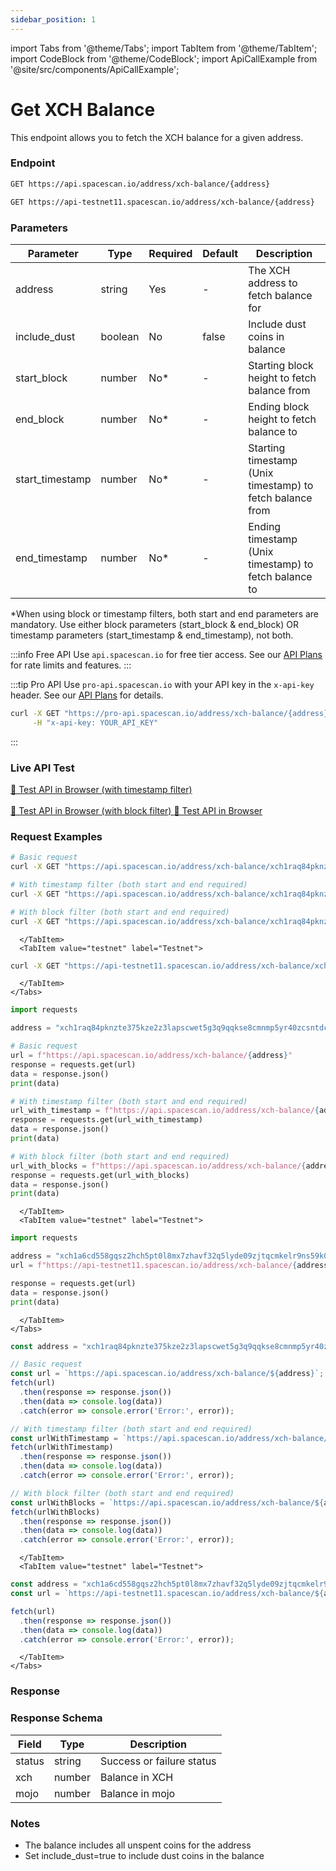 ```yaml
---
sidebar_position: 1
---
```

import Tabs from '@theme/Tabs';
import TabItem from '@theme/TabItem';
import CodeBlock from '@theme/CodeBlock';
import ApiCallExample from '@site/src/components/ApiCallExample';

# Get XCH Balance

This endpoint allows you to fetch the XCH balance for a given address.

### Endpoint

<Tabs>
  <TabItem value="mainnet" label="Mainnet">

```bash
GET https://api.spacescan.io/address/xch-balance/{address}
```

  </TabItem>
  <TabItem value="testnet" label="Testnet">

```bash
GET https://api-testnet11.spacescan.io/address/xch-balance/{address}
```

  </TabItem>
</Tabs>

### Parameters

| Parameter | Type | Required | Default | Description |
|-----------|------|----------|---------|-------------|
| address | string | Yes | - | The XCH address to fetch balance for |
| include_dust | boolean | No | false | Include dust coins in balance |
| start_block | number | No* | - | Starting block height to fetch balance from |
| end_block | number | No* | - | Ending block height to fetch balance to |
| start_timestamp | number | No* | - | Starting timestamp (Unix timestamp) to fetch balance from |
| end_timestamp | number | No* | - | Ending timestamp (Unix timestamp) to fetch balance to |

*When using block or timestamp filters, both start and end parameters are mandatory. Use either block parameters (start_block & end_block) OR timestamp parameters (start_timestamp & end_timestamp), not both.

:::info Free API
Use `api.spacescan.io` for free tier access. See our [API Plans](https://spacescan.io/apis#plans) for rate limits and features.
:::

:::tip Pro API
Use `pro-api.spacescan.io` with your API key in the `x-api-key` header. See our [API Plans](https://spacescan.io/apis#plans) for details.

```bash
curl -X GET "https://pro-api.spacescan.io/address/xch-balance/{address}" \
     -H "x-api-key: YOUR_API_KEY"
```
:::

### Live API Test

<Tabs>
  <TabItem value="mainnet" label="Mainnet">
    <a href="https://api.spacescan.io/address/xch-balance/xch1raq84pknzte375kze2z3lapscwet5g3q9qqkse8cmnmp5yr40zcsntdcm9?start_timestamp=1756203572&end_timestamp=1756309813" target="_blank" rel="noopener noreferrer" className="api-test-button">
      🚀 Test API in Browser (with timestamp filter)
    </a>
    <br /><br />
    <a href="https://api.spacescan.io/address/xch-balance/xch1raq84pknzte375kze2z3lapscwet5g3q9qqkse8cmnmp5yr40zcsntdcm9?start_block=7508362&end_block=7495133" target="_blank" rel="noopener noreferrer" className="api-test-button">
      🚀 Test API in Browser (with block filter)
    </a>
  </TabItem>
  <TabItem value="testnet" label="Testnet">
    <a href="https://api-testnet11.spacescan.io/address/xch-balance/xch1a6cd558gqsz2hch5pt0l8mx7zhavf32q5lyde09zjtqcmkelr9ns59k0j8" target="_blank" rel="noopener noreferrer" className="api-test-button">
      🚀 Test API in Browser
    </a>
  </TabItem>
</Tabs>

### Request Examples

<Tabs>
  <TabItem value="curl" label="cURL">
    <Tabs>
      <TabItem value="mainnet" label="Mainnet">

```bash
# Basic request
curl -X GET "https://api.spacescan.io/address/xch-balance/xch1raq84pknzte375kze2z3lapscwet5g3q9qqkse8cmnmp5yr40zcsntdcm9"

# With timestamp filter (both start and end required)
curl -X GET "https://api.spacescan.io/address/xch-balance/xch1raq84pknzte375kze2z3lapscwet5g3q9qqkse8cmnmp5yr40zcsntdcm9?start_timestamp=1756203572&end_timestamp=1756309813"

# With block filter (both start and end required)
curl -X GET "https://api.spacescan.io/address/xch-balance/xch1raq84pknzte375kze2z3lapscwet5g3q9qqkse8cmnmp5yr40zcsntdcm9?start_block=7508362&end_block=7495133"
```

      </TabItem>
      <TabItem value="testnet" label="Testnet">

```bash
curl -X GET "https://api-testnet11.spacescan.io/address/xch-balance/xch1a6cd558gqsz2hch5pt0l8mx7zhavf32q5lyde09zjtqcmkelr9ns59k0j8"
```

      </TabItem>
    </Tabs>
  </TabItem>
  <TabItem value="python" label="Python">
    <Tabs>
      <TabItem value="mainnet" label="Mainnet">

```python
import requests

address = "xch1raq84pknzte375kze2z3lapscwet5g3q9qqkse8cmnmp5yr40zcsntdcm9"

# Basic request
url = f"https://api.spacescan.io/address/xch-balance/{address}"
response = requests.get(url)
data = response.json()
print(data)

# With timestamp filter (both start and end required)
url_with_timestamp = f"https://api.spacescan.io/address/xch-balance/{address}?start_timestamp=1756203572&end_timestamp=1756309813"
response = requests.get(url_with_timestamp)
data = response.json()
print(data)

# With block filter (both start and end required)
url_with_blocks = f"https://api.spacescan.io/address/xch-balance/{address}?start_block=7508362&end_block=7495133"
response = requests.get(url_with_blocks)
data = response.json()
print(data)
```

      </TabItem>
      <TabItem value="testnet" label="Testnet">

```python
import requests

address = "xch1a6cd558gqsz2hch5pt0l8mx7zhavf32q5lyde09zjtqcmkelr9ns59k0j8"
url = f"https://api-testnet11.spacescan.io/address/xch-balance/{address}"

response = requests.get(url)
data = response.json()
print(data)
```

      </TabItem>
    </Tabs>
  </TabItem>
  <TabItem value="javascript" label="JavaScript">
    <Tabs>
      <TabItem value="mainnet" label="Mainnet">

```javascript
const address = "xch1raq84pknzte375kze2z3lapscwet5g3q9qqkse8cmnmp5yr40zcsntdcm9";

// Basic request
const url = `https://api.spacescan.io/address/xch-balance/${address}`;
fetch(url)
  .then(response => response.json())
  .then(data => console.log(data))
  .catch(error => console.error('Error:', error));

// With timestamp filter (both start and end required)
const urlWithTimestamp = `https://api.spacescan.io/address/xch-balance/${address}?start_timestamp=1756203572&end_timestamp=1756309813`;
fetch(urlWithTimestamp)
  .then(response => response.json())
  .then(data => console.log(data))
  .catch(error => console.error('Error:', error));

// With block filter (both start and end required)
const urlWithBlocks = `https://api.spacescan.io/address/xch-balance/${address}?start_block=7508362&end_block=7495133`;
fetch(urlWithBlocks)
  .then(response => response.json())
  .then(data => console.log(data))
  .catch(error => console.error('Error:', error));
```

      </TabItem>
      <TabItem value="testnet" label="Testnet">

```javascript
const address = "xch1a6cd558gqsz2hch5pt0l8mx7zhavf32q5lyde09zjtqcmkelr9ns59k0j8";
const url = `https://api-testnet11.spacescan.io/address/xch-balance/${address}`;

fetch(url)
  .then(response => response.json())
  .then(data => console.log(data))
  .catch(error => console.error('Error:', error));
```

      </TabItem>
    </Tabs>
  </TabItem>
</Tabs>

### Response

<Tabs>
  <TabItem value="mainnet" label="Mainnet">
    <ApiCallExample endpoint="https://api.spacescan.io/address/xch-balance/xch1raq84pknzte375kze2z3lapscwet5g3q9qqkse8cmnmp5yr40zcsntdcm9" />
  </TabItem>
  <TabItem value="testnet" label="Testnet">
    <ApiCallExample endpoint="https://api-testnet11.spacescan.io/address/xch-balance/xch1a6cd558gqsz2hch5pt0l8mx7zhavf32q5lyde09zjtqcmkelr9ns59k0j8" />
  </TabItem>
</Tabs>

### Response Schema

| Field | Type | Description |
|-------|------|-------------|
| status | string | Success or failure status |
| xch | number | Balance in XCH |
| mojo | number | Balance in mojo |

### Notes
- The balance includes all unspent coins for the address
- Set include_dust=true to include dust coins in the balance
